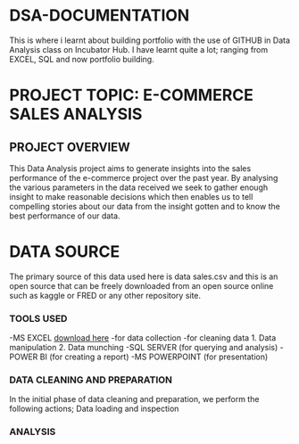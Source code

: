 # DSA-DOCUMENTATION
This is where i learnt about building portfolio with the use of GITHUB in Data Analysis class on Incubator Hub.
I have learnt quite a lot; ranging from EXCEL, SQL and now portfolio building.
# PROJECT TOPIC: E-COMMERCE SALES ANALYSIS
## PROJECT OVERVIEW
This Data Analysis project aims to generate insights into the sales performance of the e-commerce project over the past year. By analysing the various parameters in the data received we seek to gather enough insight to make reasonable decisions which then enables us to tell compelling stories about our data from the insight gotten and to know the best performance of our data.  
# DATA SOURCE
The primary source of this data used here is data sales.csv and this is an open source that can be freely downloaded from an open source online such as kaggle or FRED or any other repository site.

### TOOLS USED
-MS EXCEL [download here](https://www.microsoft.com)
      -for data collection
      -for cleaning data
        1. Data manipulation 
        2. Data munching 
-SQL SERVER (for querying and analysis)
-POWER BI (for creating a report)
-MS POWERPOINT (for presentation)
### DATA CLEANING AND PREPARATION
In the initial phase of data cleaning and preparation, we perform the following actions;
Data loading and inspection

### ANALYSIS
